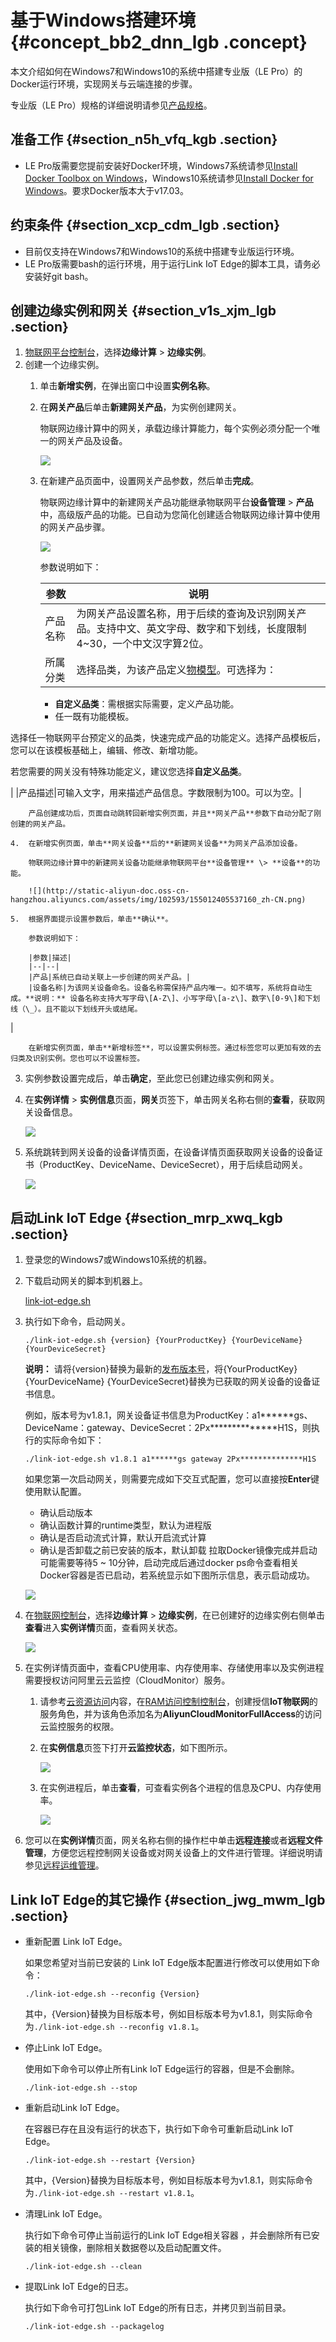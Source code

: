 # 基于Windows搭建环境 {#concept_bb2_dnn_lgb .concept}

本文介绍如何在Windows7和Windows10的系统中搭建专业版（LE Pro）的Docker运行环境，实现网关与云端连接的步骤。

专业版（LE Pro）规格的详细说明请参见[产品规格](../cn.zh-CN/产品简介/产品规格.md#)。

## 准备工作 {#section_n5h_vfq_kgb .section}

-   LE Pro版需要您提前安装好Docker环境，Windows7系统请参见[Install Docker Toolbox on Windows](https://docs.docker.com/toolbox/toolbox_install_windows/)，Windows10系统请参见[Install Docker for Windows](https://docs.docker.com/docker-for-windows/install/)。要求Docker版本大于v17.03。

## 约束条件 {#section_xcp_cdm_lgb .section}

-   目前仅支持在Windows7和Windows10的系统中搭建专业版运行环境。
-   LE Pro版需要bash的运行环境，用于运行Link IoT Edge的脚本工具，请务必安装好git bash。

## 创建边缘实例和网关 {#section_v1s_xjm_lgb .section}

1.  [物联网平台控制台](http://iot.console.aliyun.com/)，选择**边缘计算** \> **边缘实例**。
2.  创建一个边缘实例。
    1.  单击**新增实例**，在弹出窗口中设置**实例名称**。
    2.  在**网关产品**后单击**新建网关产品**，为实例创建网关。

        物联网边缘计算中的网关，承载边缘计算能力，每个实例必须分配一个唯一的网关产品及设备。

        ![](http://static-aliyun-doc.oss-cn-hangzhou.aliyuncs.com/assets/img/102593/155012405437158_zh-CN.png)

    3.  在新建产品页面中，设置网关产品参数，然后单击**完成**。

        物联网边缘计算中的新建网关产品功能继承物联网平台**设备管理** \> **产品**中，高级版产品的功能。已自动为您简化创建适合物联网边缘计算中使用的网关产品步骤。

        ![](http://static-aliyun-doc.oss-cn-hangzhou.aliyuncs.com/assets/img/102593/155012405437159_zh-CN.png)

        参数说明如下：

        |参数|说明|
        |--|--|
        |产品名称|为网关产品设置名称，用于后续的查询及识别网关产品。支持中文、英文字母、数字和下划线，长度限制4~30，一个中文汉字算2位。|
        |所属分类|选择品类，为该产品定义[物模型](../cn.zh-CN/用户指南/产品与设备/物模型/概述.md#)。可选择为：

        -   **自定义品类**：需根据实际需要，定义产品功能。
        -   任一既有功能模板。

选择任一物联网平台预定义的品类，快速完成产品的功能定义。选择产品模板后，您可以在该模板基础上，编辑、修改、新增功能。

若您需要的网关没有特殊功能定义，建议您选择**自定义品类**。

|
        |产品描述|可输入文字，用来描述产品信息。字数限制为100。可以为空。|

        产品创建成功后，页面自动跳转回新增实例页面，并且**网关产品**参数下自动分配了刚创建的网关产品。

    4.  在新增实例页面，单击**网关设备**后的**新建网关设备**为网关产品添加设备。

        物联网边缘计算中的新建网关设备功能继承物联网平台**设备管理** \> **设备**的功能。

        ![](http://static-aliyun-doc.oss-cn-hangzhou.aliyuncs.com/assets/img/102593/155012405537160_zh-CN.png)

    5.  根据界面提示设置参数后，单击**确认**。

        参数说明如下：

        |参数|描述|
        |--|--|
        |产品|系统已自动关联上一步创建的网关产品。|
        |设备名称|为该网关设备命名。设备名称需保持产品内唯一。如不填写，系统将自动生成。**说明：** 设备名称支持大写字母\[A-Z\]、小写字母\[a-z\]、数字\[0-9\]和下划线（\_）。且不能以下划线开头或结尾。

|

        在新增实例页面，单击**新增标签**，可以设置实例标签。通过标签您可以更加有效的去归类及识别实例。您也可以不设置标签。

3.  实例参数设置完成后，单击**确定**，至此您已创建边缘实例和网关。
4.  在**实例详情** \> **实例信息**页面，**网关**页签下，单击网关名称右侧的**查看**，获取网关设备信息。

    ![](http://static-aliyun-doc.oss-cn-hangzhou.aliyuncs.com/assets/img/102593/155012405537161_zh-CN.png)

5.  系统跳转到网关设备的设备详情页面，在设备详情页面获取网关设备的设备证书（ProductKey、DeviceName、DeviceSecret），用于后续启动网关。

    ![](http://static-aliyun-doc.oss-cn-hangzhou.aliyuncs.com/assets/img/102593/155012405537164_zh-CN.png)


## 启动Link IoT Edge {#section_mrp_xwq_kgb .section}

1.  登录您的Windows7或Windows10系统的机器。
2.  下载启动网关的脚本到机器上。

    [link-iot-edge.sh](http://link-iot-edge-packet.oss-cn-shanghai.aliyuncs.com/config/link-iot-edge.sh)

3.  执行如下命令，启动网关。

    ```
    ./link-iot-edge.sh {version} {YourProductKey} {YourDeviceName} {YourDeviceSecret}
    ```

    **说明：** 请将\{version\}替换为最新的[发布版本号](../cn.zh-CN/产品简介/发布历史.md#)，将\{YourProductKey\} \{YourDeviceName\} \{YourDeviceSecret\}替换为已获取的网关设备的设备证书信息。

    例如，版本号为v1.8.1，网关设备证书信息为ProductKey：a1\*\*\*\*\*\*gs、DeviceName：gateway、DeviceSecret：2Px\*\*\*\*\*\*\*\*\*\*\*\*\*\*H1S，则执行的实际命令如下：

    ```
    ./link-iot-edge.sh v1.8.1 a1******gs gateway 2Px**************H1S
    ```

    如果您第一次启动网关，则需要完成如下交互式配置，您可以直接按**Enter**键使用默认配置。

    -   确认启动版本
    -   确认函数计算的runtime类型，默认为进程版
    -   确认是否启动流式计算，默认开启流式计算
    -   确认是否卸载之前已安装的版本，默认卸载
    拉取Docker镜像完成并启动可能需要等待5 ~ 10分钟，启动完成后通过docker ps命令查看相关Docker容器是否已启动，若系统显示如下图所示信息，表示启动成功。

    ![](http://static-aliyun-doc.oss-cn-hangzhou.aliyuncs.com/assets/img/103165/155012405537204_zh-CN.png)

4.  在[物联网控制台](http://iot.console.aliyun.com/)，选择**边缘计算** \> **边缘实例**，在已创建好的边缘实例右侧单击**查看**进入**实例详情**页面，查看网关状态。

    ![](http://static-aliyun-doc.oss-cn-hangzhou.aliyuncs.com/assets/img/103166/155012405537203_zh-CN.png)

5.  在实例详情页面中，查看CPU使用率、内存使用率、存储使用率以及实例进程需要授权访问阿里云云监控（CloudMonitor）服务。
    1.  请参考[云资源访问](../cn.zh-CN/用户指南/云资源访问.md#)内容，在[RAM访问控制控制台](https://ram.console.aliyun.com)，创建授信**IoT物联网**的服务角色，并为该角色添加名为**AliyunCloudMonitorFullAccess**的访问云监控服务的权限。
    2.  在**实例信息**页签下打开**云监控状态**，如下图所示。

        ![](http://static-aliyun-doc.oss-cn-hangzhou.aliyuncs.com/assets/img/102593/155012405537199_zh-CN.png)

    3.  在实例进程后，单击**查看**，可查看实例各个进程的信息及CPU、内存使用率。

        ![](http://static-aliyun-doc.oss-cn-hangzhou.aliyuncs.com/assets/img/102593/155012405537200_zh-CN.png)

6.  您可以在**实例详情**页面，网关名称右侧的操作栏中单击**远程连接**或者**远程文件管理**，方便您远程控制网关设备或对网关设备上的文件进行管理。详细说明请参见[远程运维管理](../cn.zh-CN/用户指南/远程运维管理.md#)。

## Link IoT Edge的其它操作 {#section_jwg_mwm_lgb .section}

-   重新配置 Link IoT Edge。

    如果您希望对当前已安装的 Link IoT Edge版本配置进行修改可以使用如下命令：

    ```
    ./link-iot-edge.sh --reconfig {Version}
    ```

    其中，\{Version\}替换为目标版本号，例如目标版本号为v1.8.1，则实际命令为`./link-iot-edge.sh --reconfig v1.8.1`。

-   停止Link IoT Edge。

    使用如下命令可以停止所有Link IoT Edge运行的容器，但是不会删除。

    ```
    ./link-iot-edge.sh --stop
    ```

-   重新启动Link IoT Edge。

    在容器已存在且没有运行的状态下，执行如下命令可重新启动Link IoT Edge。

    ```
    ./link-iot-edge.sh --restart {Version}
    ```

    其中，\{Version\}替换为目标版本号，例如目标版本号为v1.8.1，则实际命令为`./link-iot-edge.sh --restart v1.8.1`。

-   清理Link IoT Edge。

    执行如下命令可停止当前运行的Link IoT Edge相关容器 ，并会删除所有已安装的相关镜像，删除相关数据卷以及启动配置文件。

    ```
    ./link-iot-edge.sh --clean
    ```

-   提取Link IoT Edge的日志。

    执行如下命令可打包Link IoT Edge的所有日志，并拷贝到当前目录。

    ```
    ./link-iot-edge.sh --packagelog
    ```


